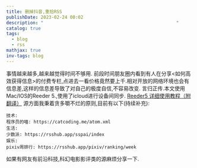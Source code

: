 ```yaml
---
title: 删掉抖音,重拾RSS
publishDate: 2023-02-24 00:02
description: "                                                  "
catalog: true
tags:
  - blog
  - rss
mathjax: true
inv-tags: blog
---
```


事情越来越多,越来越觉得时间不够用.
前段时间朋友圈内看到有人在分享<如何高效获得信息>的付费专栏,点进去一看价格竟然要上千.相对开放的网络环境也会有信息差,这样的信息差导致了对自己的极度自信,不容易改变.
言归正传.本文使用Mac/IOS的Reeder 5.,使用了icloud进行设备间同步.
[Reeder5 详细使用教程（附翻译）](https://zhuanlan.zhihu.com/p/461024469)
源方面我秉着贪多嚼不烂的原则,目前有以下(持续补充):
```
技术:
程序员的喵: https://catcoding.me/atom.xml
生活:
少数派: https://rsshub.app/sspai/index
娱乐:
pixiv周排行: https://rsshub.app/pixiv/ranking/week
```
如果有网友有前沿科技,科幻电影影评类的源麻烦分享一下.